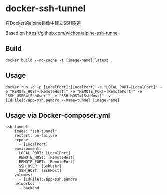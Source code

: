 # docker-ssh-tunnel
在Docker的alpine镜像中建立SSH隧道

Based on https://github.com/wichon/alpine-ssh-tunnel

## Build
```
docker build --no-cache -t [image-name]:latest .
```

## Usage
```
docker run -d -p [LocalPort]:[LocalPort] -e "LOCAL_PORT=[LocalPort]" -e "REMOTE_HOST=[RemoteHost]" -e "REMOTE_PORT=[RemotePort]" -e "SSH_USER=[SshUser]" -e "SSH_HOST=[SshHost]" -v [IdFile]:/app/ssh.pem:ro --name=tunnel [image-name]
```

## Usage via Docker-composer.yml
```
ssh-tunnel:
    image: "ssh-tunnel"
    restart: on-failure
    expose:
      - [LocalPort]
    environment:
      LOCAL_PORT: [LocalPort]
      REMOTE_HOST: [RemoteHost]
      REMOTE_PORT: [RemotePort]
      SSH_USER: [SshUser]
      SSH_HOST: [SshHost]
    volumes:
      - [IdFile]:/app/ssh.pem:ro
    networks:
      - backend
```
